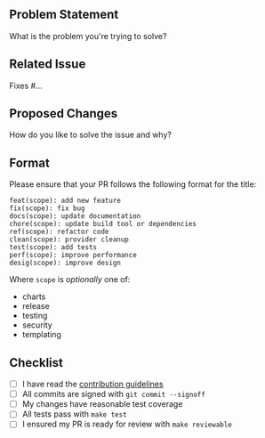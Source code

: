 ## Problem Statement

What is the problem you're trying to solve?

## Related Issue

Fixes #...

## Proposed Changes

How do you like to solve the issue and why?

## Format

Please ensure that your PR follows the following format for the title:
```
feat(scope): add new feature
fix(scope): fix bug
docs(scope): update documentation
chore(scope): update build tool or dependencies
ref(scope): refactor code
clean(scope): provider cleanup
test(scope): add tests
perf(scope): improve performance
desig(scope): improve design
```

Where `scope` is _optionally_ one of:
- charts
- release
- testing
- security
- templating

## Checklist

- [ ] I have read the [contribution guidelines](https://external-secrets.io/latest/contributing/process/#submitting-a-pull-request)
- [ ] All commits are signed with `git commit --signoff`
- [ ] My changes have reasonable test coverage
- [ ] All tests pass with `make test`
- [ ] I ensured my PR is ready for review with `make reviewable`
